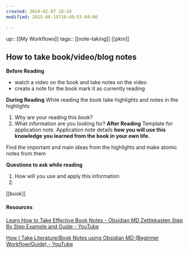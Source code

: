 ```yaml
---
created: 2024-02-07 18:19
modified: 2025-06-15T18:40:53-04:00

---
```

up::  [[My Workflows]]
tags:: [[note-taking]] [[pkm]]
## How to take book/video/blog notes

**Before Reading**
- watch a video on the book and take notes on the video
- create a note for the book mark it as currently reading

**During Reading**
While reading the book take highlights and notes in the highlights
1. Why are your reading this book?
2. What information are you looking for?
**After Reading**
Template for application note.
	Application note details **how you will use this knowledge you learned from the book in your own life.**

Find the important and main ideas from the highlights and make atomic notes from them

**Questions to ask while reading**
1. How will you use and apply this information
2.

[[book]]

#### Resources
[Learn How to Take Effective Book Notes - Obsidian MD Zettlekasten Step By Step Example and Guide - YouTube](https://www.youtube.com/watch?v=WlwyYwP3HLg)

[How I Take Literature/Book Notes using Obsidian MD (Beginner Workflow/Guide) - YouTube](https://www.youtube.com/watch?v=z2NW1iVlkp8)
